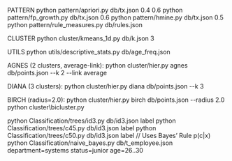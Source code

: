PATTERN
python pattern/apriori.py db/tx.json 0.4 0.6
python pattern/fp_growth.py db/tx.json 0.6
python pattern/hmine.py db/tx.json 0.5
python pattern/rule_measures.py db/rules.json

CLUSTER
python cluster/kmeans_1d.py db/k.json 3

UTILS
python utils/descriptive_stats.py db/age_freq.json

AGNES (2 clusters, average-link):
python cluster/hier.py agnes db/points.json --k 2 --link average


DIANA (3 clusters):
python cluster/hier.py diana db/points.json --k 3

BIRCH (radius=2.0):
python cluster/hier.py birch db/points.json --radius 2.0
python cluster\bicluster.py

python Classification/trees/id3.py db/id3.json label
python Classification/trees/c45.py db/id3.json label
python Classification/trees/c50.py db/id3.json label
// Uses Bayes’ Rule p(c|x)
python Classification/naive_bayes.py db/t_employee.json department=systems status=junior age=26..30
